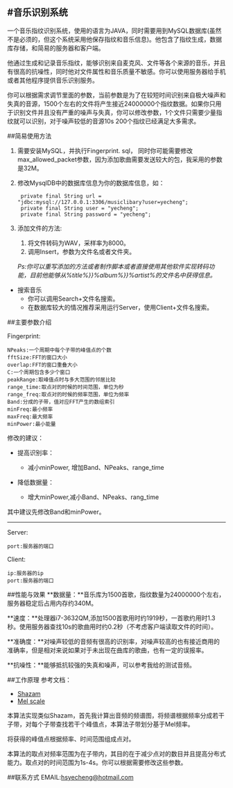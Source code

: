 #音乐识别系统
----------

一个音乐指纹识别系统，使用的语言为JAVA，同时需要用到MySQL数据库(虽然不是必须的，但这个系统采用他保存指纹和音乐信息)。他包含了指纹生成，数据库存储，和简易的服务器和客户端。

他通过生成和记录音乐指纹，能够识别来自麦克风、文件等各个来源的音乐，并且有很高的抗噪性，同时他对文件属性和音乐质量不敏感。你可以使用服务器给手机或者其他程序提供音乐识别服务。

你可以根据需求调节里面的参数，当前参数是为了在较短时间识别来自极大噪声和失真的音源，1500个左右的文件将产生接近24000000个指纹数据。如果你只用于识别文件并且没有严重的噪声与失真，你可以修改参数，1个文件只需要少量指纹就可以识别，对于噪声较低的音源10s 200个指纹已经满足大多需求。

##简易使用方法
1. 需要安装MySQL，并执行Fingerprint. sql， 同时你可能需要修改max_allowed_packet参数，因为添加歌曲需要发送较大的包，我采用的参数是32M。
2. 修改MysqlDB中的数据库信息为你的数据库信息，如：

	    private final String url = "jdbc:mysql://127.0.0.1:3306/musiclibary?user=yecheng";
	    private final String user = "yecheng";
	    private final String password = "yecheng";


3. 添加文件的方法:
	1. 将文件转码为WAV，采样率为8000。
	2. 调用Insert，参数为文件名或者文件夹。
	
	*Ps:你可以重写添加的方法或者制作脚本或者直接使用其他软件实现转码功能，目前他能够从%title%}}%album%}}%artist%的文件名中获得信息。*

- 搜索音乐
	- 你可以调用Search+文件名搜索。
	- 在数据库较大的情况推荐采用运行Server，使用Client+文件名搜索。

##主要参数介绍

Fingerprint:

	NPeaks:一个周期中每个子带的峰值点的个数
	fftSize:FFT的窗口大小
	overlap:FFT的窗口重叠大小
	C:一个周期包含多少个窗口
	peakRange:取峰值点时与多大范围的邻居比较
	range_time:取点对的时候的时间范围，单位为秒
	range_freq:取点对的时候的频率范围，单位为频率
	Band:分成的子带，值对应FFT产生的数组索引
	minFreq:最小频率
	maxFreq:最大频率
	minPower:最小能量

修改的建议：

- 提高识别率：
	- 减小minPower, 增加Band、NPeaks、range_time

- 降低数据量：
	- 增大minPower,减小Band、NPeaks、rang_time

其中建议先修改Band和minPower。

----------

Server:

	port:服务器的端口

Client:

	ip:服务器的ip
	port:服务器的端口


##性能与效果
**数据量：**音乐库为1500首歌，指纹数量为24000000个左右，服务器稳定后占用内存约340M。

**速度：**处理器i7-3632QM,添加1500首歌用时约1919秒，一首歌约用时1.3秒。使用服务器查找10s的歌曲用时约0.2秒（不考虑客户端读取文件的时间）。

**准确度：**对噪声较低的音频有很高的识别率，对噪声较高的也有接近商用的准确率，但是相对来说如果对于未出现在曲库的歌曲，也有一定的误报率。

**抗噪性：**能够抵抗较强的失真和噪声，可以参考我给的测试音频。

##工作原理
参考文档：

- [Shazam](http://www.ee.columbia.edu/~dpwe/papers/Wang03-shazam.pdf "shazam")
- [Mel scale](https://en.wikipedia.org/wiki/Mel_scale "Mel_scale")

本算法实现类似Shazam，首先我计算出音频的频谱图，将频谱根据频率分成若干子带，对每个子带查找若干个峰值点，本算法子带划分基于Mel频率。

将获得的峰值点根据频率、时间范围组成点对。

本算法的取点对频率范围为在子带内，其目的在于减少点对的数目并且提高分布式能力。取点对的时间范围为1s-4s。你可以根据需要修改这些参数。

##联系方式
EMAIL:hsyecheng@hotmail.com
